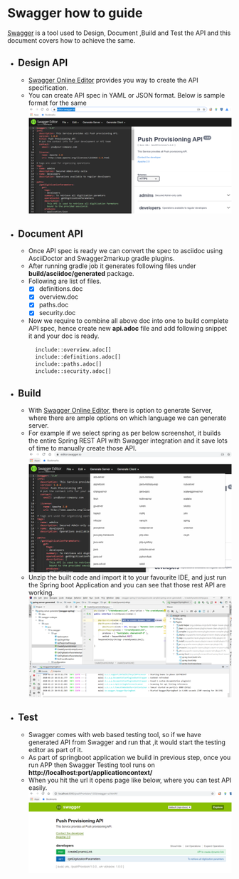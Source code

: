# Swagger how to guide

[Swagger](https://swagger.io/) is a tool used to Design, Document ,Build and Test the API and this document covers how to achieve the same.

 
-  ## Design API
    - [Swagger Online Editor](https://editor.swagger.io/) provides you way to create the API specification. 
    - You can create API spec in YAML or JSON format. Below is sample format for the same 
        ![DESIGN API](DesignAPI.PNG)

        
- ## Document API
    - Once API spec is ready we can convert the spec to asciidoc using AsciiDoctor and Swagger2markup gradle plugins.
    - After running gradle job it generates following files under **build/asciidoc/generated** package. 
    - Following are list of files.
        - [X] definitions.doc
        - [X] overview.doc
        - [X] paths.doc
        - [X] security.doc
    - Now we require to combine all above doc into one to build complete API spec, hence create new **api.adoc** file and add following snippet it and your doc is ready.
        ```asciidoc
          include::overview.adoc[]
          include::definitions.adoc[]
          include::paths.adoc[]
          include::security.adoc[]
        ```

- ## Build
   - With [Swagger Online Editor](https://editor.swagger.io/), there is option to generate Server, where there are ample options on which language we can generate server.
   - For example if we select spring as per below screenshot, it builds the entire Spring REST API with Swagger integration and it save lots of time to manually create those API.
    ![BUILD API](BuildAPI.PNG)
   - Unzip the built code and import it to your favourite IDE, and just run the Spring boot Application and you can see that those rest API are working.
    ![RUN API](RunAPI.PNG)


- ## Test
    - Swagger comes with web based testing tool, so if we have generated API from Swagger and run that ,it would start the testing editor as part of it.
    - As part of springboot application we build in previous step, once you run APP then Swagger Testing tool runs on **http://localhost:port/applicationcontext/**
    - When you hit the url it opens page like below, where you can test API easily.
     ![TEST API](TestAPI.PNG)